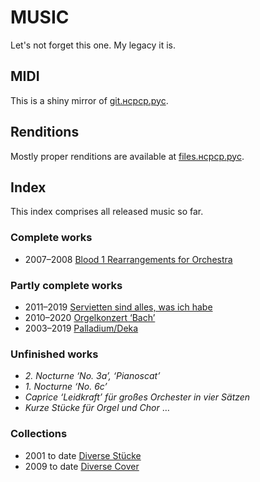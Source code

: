 # MUSIC

Let's not forget this one. My legacy it is.

## MIDI

This is a shiny mirror of [git.нсрср.рус](https://git.нсрср.рус/?p=music.git).

## Renditions

Mostly proper renditions are available at [files.нсрср.рус](https://files.нсрср.рус/music/).

## Index

This index comprises all released music so far.

### Complete works
* 2007–2008 [Blood 1 Rearrangements for Orchestra](https://blokk.one/article/category/music/alias/blood-1-rearrangements-for-orchestra#blog)

### Partly complete works
* 2011–2019 [Servietten sind alles, was ich habe](https://blokk.one/article/category/music/alias/servietten-sind-alles--was-ich-habe#blog)
* 2010–2020 [Orgelkonzert ‘Bach’](https://blokk.one/article/category/music/alias/orgelkonzert-'bach'#blog)
* 2003–2019 [Palladium/Deka](https://blokk.one/article/category/music/alias/palladium#blog)

### Unfinished works
* *2. Nocturne ‘No. 3a’, ‘Pianoscat’*
* *1. Nocturne ‘No. 6c’*
* *Caprice ‘Leidkraft’ für großes Orchester in vier Sätzen*
* *Kurze Stücke für Orgel und Chor*
…

### Collections
* 2001 to date [Diverse Stücke](https://blokk.one/article/category/music/alias/diverse-stücke#blog)
* 2009 to date [Diverse Cover](https://blokk.one/article/category/music/alias/diverse-cover#blog)
